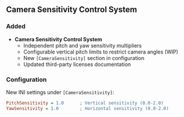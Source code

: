 ## Camera Sensitivity Control System

### Added
- **Camera Sensitivity Control System**
  - Independent pitch and yaw sensitivity multipliers
  - Configurable vertical pitch limits to restrict camera angles (WIP)
  - New `[CameraSensitivity]` section in configuration
  - Updated third-party licenses documentation

### Configuration
New INI settings under `[CameraSensitivity]`:
```ini
PitchSensitivity = 1.0      ; Vertical sensitivity (0.0-2.0)
YawSensitivity = 1.0        ; Horizontal sensitivity (0.0-2.0)
```
